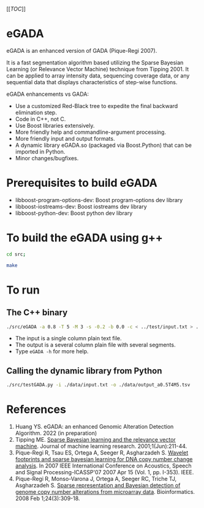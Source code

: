 [[_TOC_]]

# eGADA

eGADA is an enhanced version of GADA (Pique-Regi 2007).

It is a fast segmentation algorithm based utilizing the Sparse Bayesian Learning (or Relevance Vector Machine) technique from Tipping 2001. It can be applied to array intensity data, sequencing coverage data, or any sequential data that displays characteristics of step-wise functions.

eGADA enhancements vs GADA:

- Use a customized Red-Black tree to expedite the final backward elimination step.
- Code in C++, not C.
- Use Boost libraries extensively.
- More friendly help and commandline-argument processing.
- More friendly input and output formats.
- A dynamic library eGADA.so (packaged via Boost.Python) that can be imported in Python.
- Minor changes/bugfixes.

# Prerequisites to build eGADA

- libboost-program-options-dev: Boost program-options dev library
- libboost-iostreams-dev: Boost iostreams dev library
- libboost-python-dev: Boost python dev library


# To build the eGADA using g++


```bash
cd src;

make
```


# To run

## The C++ binary

```bash
./src/eGADA -a 0.8 -T 5 -M 3 -s -0.2 -b 0.0 -c < ../test/input.txt > ../test/output2.txt  
```
- The input is a single column plain text file.
- The output is a several column plain file with several segments.
- Type ```eGADA -h``` for more help.

## Calling the dynamic library from Python

```bash
./src/testGADA.py -i ./data/input.txt -o ./data/output_a0.5T4M5.tsv
```

# References

1. Huang YS. eGADA: an enhanced Genomic Alteration Detection Algorithm. 2022 (in preparation)
1. Tipping ME. [Sparse Bayesian learning and the relevance vector machine](https://www.jmlr.org/papers/volume1/tipping01a/tipping01a.pdf). Journal of machine learning research. 2001;1(Jun):211-44.
1. Pique-Regi R, Tsau ES, Ortega A, Seeger R, Asgharzadeh S. [Wavelet footprints and sparse bayesian learning for DNA copy number change analysis](https://ieeexplore.ieee.org/abstract/document/4217089). In 2007 IEEE International Conference on Acoustics, Speech and Signal Processing-ICASSP'07 2007 Apr 15 (Vol. 1, pp. I-353). IEEE.
1. Pique-Regi R, Monso-Varona J, Ortega A, Seeger RC, Triche TJ, Asgharzadeh S. [Sparse representation and Bayesian detection of genome copy number alterations from microarray data](https://academic.oup.com/bioinformatics/article/24/3/309/253648). Bioinformatics. 2008 Feb 1;24(3):309-18.
